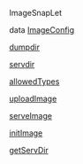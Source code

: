 ImageSnapLet

data [ImageConfig](ImageSnapLet.html#t:ImageConfig)

[dumpdir](ImageSnapLet.html#v:dumpdir)

[servdir](ImageSnapLet.html#v:servdir)

[allowedTypes](ImageSnapLet.html#v:allowedTypes)

[uploadImage](ImageSnapLet.html#v:uploadImage)

[serveImage](ImageSnapLet.html#v:serveImage)

[initImage](ImageSnapLet.html#v:initImage)

[getServDir](ImageSnapLet.html#v:getServDir)
